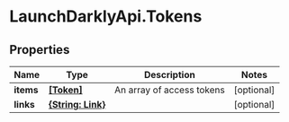 # LaunchDarklyApi.Tokens

## Properties

Name | Type | Description | Notes
------------ | ------------- | ------------- | -------------
**items** | [**[Token]**](Token.md) | An array of access tokens | [optional] 
**links** | [**{String: Link}**](Link.md) |  | [optional] 


